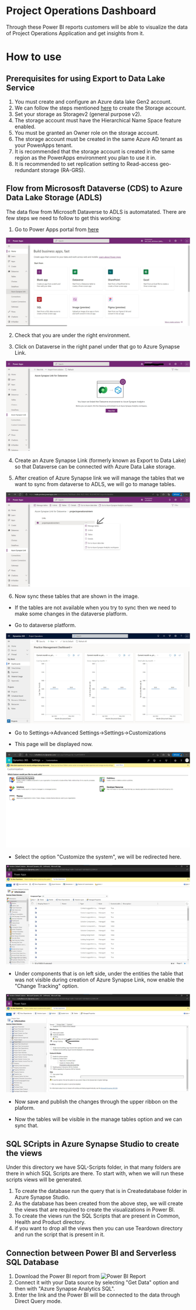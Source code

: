 # Project Operations Dashboard

Through these Power BI reports customers will be able to visualize the data of Project Operations Application and get insights from it.

# How to use

## Prerequisites for using Export to Data Lake Service 

1) You must create and configure an Azure data lake Gen2 account.
2) We can follow the steps mentioned [here](https://docs.microsoft.com/en-us/azure/storage/common/storage-account-create?tabs=azure-portal) to create the Storage account.
3) Set your storage as Storagev2 (general purpose v2).
4) The storage account must have the Hierarchical Name Space feature enabled.
5) You must be granted an Owner role on the storage account.
6) The storage account must be created in the same Azure AD tenant as your PowerApps tenant.
7) It is recommended that the storage account is created in the same region as the PowerApps environment you plan to use it in.
8) It is recommended to set replication setting to Read-access geo-redundant storage (RA-GRS).

## Flow from Micrososft Dataverse (CDS) to Azure Data Lake Storage (ADLS)

The data flow from Microsoft Dataverse to ADLS is automatated. There are few steps we need to follow to get this working:

1) Go to Power Apps portal from [here]( https://make.powerapps.com)

![Power Apps Preview](../images/power-apps-preview.jpg)

2) Check that you are under the right environment.

3) Click on Dataverse in the right panel under that go to Azure Synapse Link.

![Azure Synapse Link](../images/create-azure-synapse.jpg)

4) Create an Azure Synapse Link (formerly known as Export to Data Lake) so that Dataverse can be connected with Azure Data Lake storage.

5) After creation of Azure Synapse link we will manage the tables that we want to sync from dataverse to ADLS, we will go to manage tables.

![Manage Tables](../images/manage-tables-azure-synapse-link.jpg)

6) Now sync these tables that are shown in the image.
* If the tables are not available when you try to sync then we need to make some changes in the dataverse platform.

*  Go to dataverse platform.

![Dataverse Platform](../images/project-operations-dashboard.jpg)

* Go to Settings->Advanced Settings->Settings->Customizations 

* This page will be displayed now.

![Settings  Dataverse](../images/settings-project-operations.jpg)

* Select the option "Customize the system", we will be redirected here.

![Settings  Dataverse](../images/settings2-dataverse.jpg)

* Under components that is on left side, under the entities the table that was not visible during creation of Azure Synapse Link, now enable the "Change Tracking" option.

![Change Tracking option](../images/change-tracking.jpg)

* Now save and publish the changes through the upper ribbon on the plaform.

* Now the tables will be visible in the manage tables option and we can sync that.

## SQL SCripts in Azure Synapse Studio to create the views

Under this directory we have SQL-Scripts folder, in that many folders are there in which SQL Scripts are there.
To start with, when we will run these scripts views will be generated.

1) To create the database run the query that is in Createdatabase folder in Azure Synapse Studio.
2) As the database has been created from the above step, we will create the views that are required to create the visualizations in Power BI.
3) To create the views run the SQL Scripts that are present in Common, Health and Product directory.
4) if you want to drop all the views then you can use Teardown directory and run the script that is present in it.

## Connection between Power BI and Serverless SQL Database

1) Download the Power BI report from ![Power BI Report](../Project-Operations-Dashboard/Project%20Operations%20Dashboard.pbix)
2) Connect it with your Data source by selecting "Get Data" option and then with "Azure Synapse Analytics SQL".
3) Enter the link and the Power BI will be connected to the data through Direct Query mode.


















